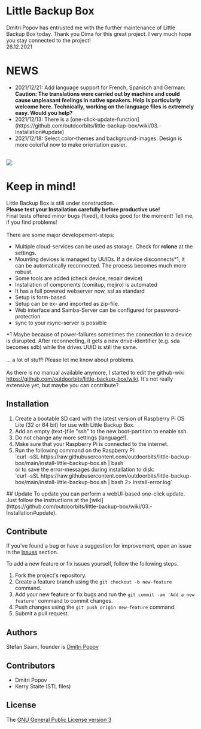 <h1>Little Backup Box</h1>
Dmitri Popov has entrusted me with the further maintenance of Little Backup Box today. Thank you Dima for this great project. I very much hope you stay connected to the project!<br>
26.12.2021<br>
<h1>NEWS</h1>
<ul>
	<li>2021/12/21: Add language support for French, Spanisch and German: <b>Caution: The translations were carried out by machine and could cause unpleasant feelings in native speakers. Help is particularly welcome here. Technically, working on the language files is extremely easy. Would you help?</b></li>
	<li>2021/12/13: There is a [one-click-update-function](https://github.com/outdoorbits/little-backup-box/wiki/03.-Installation#update)<br></li>
	<li>2021/12/18: Select color-themes and background-images. Design is more colorful now to make orientation easier.</li>
</ul>
<br>
<img src="https://github.com/outdoorbits/little-backup-box/wiki/images/webui.png">
<h1>Keep in mind!</h1>
Little Backup Box is still under construction.<br>
<b>Please test your Installation carefully before productive use!</b><br>
Final tests offered minor bugs (fixed), it looks good for the moment! Tell me, if you find problems!<br>
<br>
There are some major developement-steps:<br>
<ul>
	<li>Multiple cloud-services can be used as storage. Check for <b>rclone</b> at the settings.</li>
	<li>Mounting devices is managed by UUIDs. If a device disconnects*1, it can be automatically reconnected. The process becomes much more robust.</li>
	<li>Some tools are added (check device, repair device)</li>
	<li>Installation of components (comitup, mejiro) is automated</li>
	<li>It has a full powered webserver now, ssl as standard</li>
	<li>Setup is form-based</li>
	<li>Setup can be ex- and imported as zip-file.</li>
	<li>Web interface and Samba-Server can be configured for password-protection</li>
	<li>sync to your rsync-server is possible</li>
</ul>
*1 Maybe because of power-failures sometimes the connection to a device is disrupted. After reconnecting, it gets a new drive-identifier (e.g. sda becomes sdb) while the drives UUID is still the same.<br>
<br>
... a lot of stuff! Please let me know about problems.<br>
<br>
As there is no manual available anymore, I started to edit the github-wiki <a href="https://github.com/outdoorbits/little-backup-box/wiki">https://github.com/outdoorbits/little-backup-box/wiki</a>. It's not really extensive yet, but maybe you can contribute?

## Installation

<ol>
	<li>Create a bootable SD card with the latest version of Raspberry Pi OS Lite (32 or 64 bit) for use with Little Backup Box.</li>
	<li>Add an empty (text-)file "ssh" to the new boot-partition to enable ssh.</li>
	<li>Do not change any more settings (language!).</li>
	<li>Make sure that your Raspberry Pi is connected to the internet.</li>
	<li>Run the following command on the Raspberry Pi:<br></li>
`curl -sSL https://raw.githubusercontent.com/outdoorbits/little-backup-box/main/install-little-backup-box.sh | bash` <br>
or to save the error-messages during installation to disk: <br>
`curl -sSL https://raw.githubusercontent.com/outdoorbits/little-backup-box/main/install-little-backup-box.sh | bash  2> install-error.log`</li>
</ol>
## Update
To update you can perform a webUI-based one-click update. Just follow the instructions at the [wiki](https://github.com/outdoorbits/little-backup-box/wiki/03.-Installation#update).

## Contribute

If you've found a bug or have a suggestion for improvement, open an issue in the [Issues](https://github.com/outdoorbits/little-backup-box/issues) section.

To add a new feature or fix issues yourself, follow the following steps.

1. Fork the project's repository.
2. Create a feature branch using the `git checkout -b new-feature` command.
3. Add your new feature or fix bugs and run the `git commit -am 'Add a new feature'` command to commit changes.
4. Push changes using the `git push origin new-feature` command.
5. Submit a pull request.

## Authors
Stefan Saam, founder is [Dmitri Popov](https://www.tokyoma.de/)

## Contributors
<ul>
	<li>Dmitri Popov</li>
	<li>Kerry Staite (STL files)</li>
</ul>

## License

The [GNU General Public License version 3](http://www.gnu.org/licenses/gpl-3.0.en.html)
